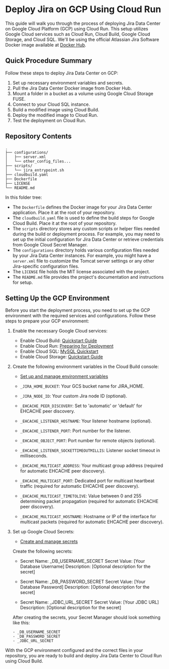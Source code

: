 # Deploy Jira on GCP Using Cloud Run

This guide will walk you through the process of deploying Jira Data Center on Google Cloud Platform (GCP) using Cloud Run. This setup utilizes Google Cloud services such as Cloud Run, Cloud Build, Google Cloud Storage, and Cloud SQL. We'll be using the official Atlassian Jira Software Docker image available at [Docker Hub](https://hub.docker.com/r/atlassian/jira-software).

## Quick Procedure Summary

Follow these steps to deploy Jira Data Center on GCP:

1. Set up necessary environment variables and secrets.
2. Pull the Jira Data Center Docker image from Docker Hub.
3. Mount a folder in a bucket as a volume using Google Cloud Storage FUSE.
4. Connect to your Cloud SQL instance.
5. Build a modified image using Cloud Build.
6. Deploy the modified image to Cloud Run.
7. Test the deployment on Cloud Run.

## Repository Contents

```repository
.
├── configurations/
│   ├── server.xml
│   └── other_config_files...
├── scripts/
│   └── jira_entrypoint.sh
├── cloudbuild.yaml
├── Dockerfile
├── LICENSE
└── README.md
```

In this folder tree:

- The `Dockerfile` defines the Docker image for your Jira Data Center application. Place it at the root of your repository.
- The `cloudbuild.yaml` file is used to define the build steps for Google Cloud Build. Place it at the root of your repository.
- The `scripts` directory stores any custom scripts or helper files needed during the build or deployment process. For example, you may need to set up the initial configuration for Jira Data Center or retrieve credentials from Google Cloud Secret Manager.
- The `configurations` directory holds various configuration files needed by your Jira Data Center instances. For example, you might have a `server.xml` file to customize the Tomcat server settings or any other Jira-specific configuration files.
- The `LICENSE` file holds the MIT license associated with the project.
- The `README.md` file provides the project's documentation and instructions for setup.

## Setting Up the GCP Environment

Before you start the deployment process, you need to set up the GCP environment with the required services and configurations. Follow these steps to prepare your GCP environment:

1. Enable the necessary Google Cloud services:
   - Enable Cloud Build: [Quickstart Guide](https://cloud.google.com/build/docs/build-push-docker-image)
   - Enable Cloud Run: [Preparing for Deployment](https://cloud.google.com/run/docs/quickstarts/deploy-container)
   - Enable Cloud SQL: [MySQL Quickstart](https://cloud.google.com/sql/docs/mysql/quickstart)
   - Enable Cloud Storage: [Quickstart Guide](https://cloud.google.com/storage/docs/quickstart-console)

2. Create the following environment variables in the Cloud Build console:
   - [Set up and manage environment variables](https://cloud.google.com/cloud-build/docs/securing-builds/use-encrypted-secrets-credentials#creating_and_using_user-defined_environment_variables)

   - `_JIRA_HOME_BUCKET`: Your GCS bucket name for JIRA_HOME.
   - `_JIRA_NODE_ID`: Your custom Jira node ID (optional).
   - `_EHCACHE_PEER_DISCOVERY`: Set to 'automatic' or 'default' for EHCACHE peer discovery.
   - `_EHCACHE_LISTENER_HOSTNAME`: Your listener hostname (optional).
   - `_EHCACHE_LISTENER_PORT`: Port number for the listener.
   - `_EHCACHE_OBJECT_PORT`: Port number for remote objects (optional).
   - `_EHCACHE_LISTENER_SOCKETTIMEOUTMILLIS`: Listener socket timeout in milliseconds.
   - `_EHCACHE_MULTICAST_ADDRESS`: Your multicast group address (required for automatic EHCACHE peer discovery).
   - `_EHCACHE_MULTICAST_PORT`: Dedicated port for multicast heartbeat traffic (required for automatic EHCACHE peer discovery).
   - `_EHCACHE_MULTICAST_TIMETOLIVE`: Value between 0 and 255 determining packet propagation (required for automatic EHCACHE peer discovery).
   - `_EHCACHE_MULTICAST_HOSTNAME`: Hostname or IP of the interface for multicast packets (required for automatic EHCACHE peer discovery).

3. Set up Google Cloud Secrets:
   - [Create and manage secrets](https://cloud.google.com/secret-manager/docs/quickstart)

   Create the following secrets:

   - Secret Name: _DB_USERNAME_SECRET
     Secret Value: [Your Database Username]
     Description: [Optional description for the secret]

   - Secret Name: _DB_PASSWORD_SECRET
     Secret Value: [Your Database Password]
     Description: [Optional description for the secret]

   - Secret Name: _JDBC_URL_SECRET
     Secret Value: [Your JDBC URL]
     Description: [Optional description for the secret]

   After creating the secrets, your Secret Manager should look something like this:

   ```plaintext
   - _DB_USERNAME_SECRET
   - _DB_PASSWORD_SECRET
   - _JDBC_URL_SECRET

With the GCP environment configured and the correct files in your repository, you are ready to build and deploy Jira Data Center to Cloud Run using Cloud Build.
